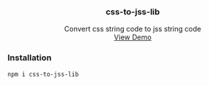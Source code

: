 <p align="center">
  <h3 align="center">css-to-jss-lib</h3>
  <p align="center">
   Convert css string code to jss string code
    <br />
    <a href="https://ProNoob702.io/css-sass-to-jss-1/">View Demo</a>
  </p>
</p>

### Installation

```npm
npm i css-to-jss-lib
```
